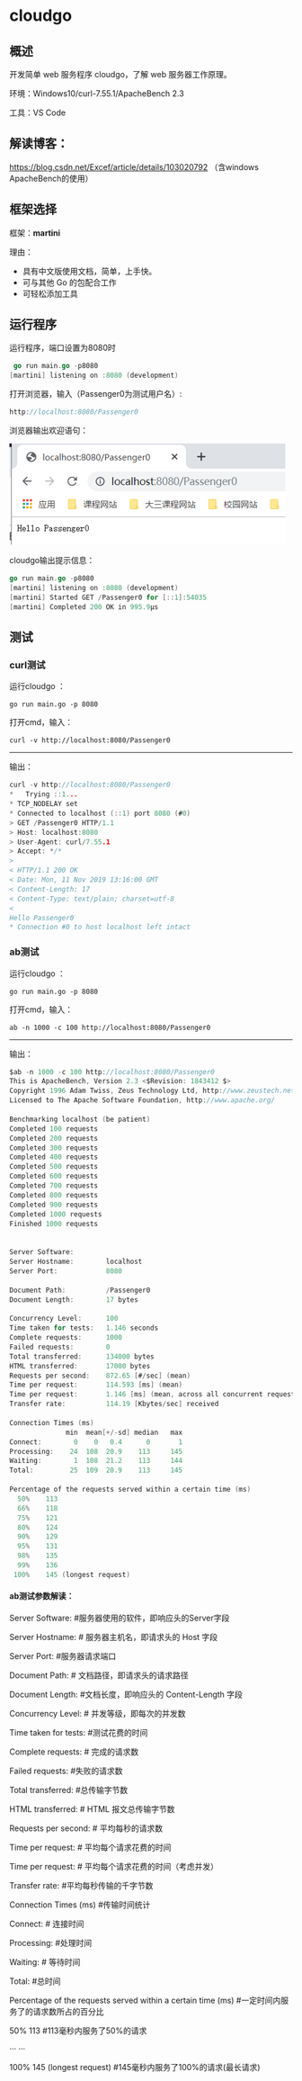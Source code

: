 # cloudgo

## 概述

开发简单 web 服务程序 cloudgo，了解 web 服务器工作原理。

环境：Windows10/curl-7.55.1/ApacheBench 2.3

工具：VS Code



## 解读博客：

https://blog.csdn.net/Excef/article/details/103020792 （含windows ApacheBench的使用）



## 框架选择

框架：**martini**

理由：

* 具有中文版使用文档，简单，上手快。
* 可与其他 Go 的包配合工作
* 可轻松添加工具



## 运行程序

运行程序，端口设置为8080时

```go
 go run main.go -p8080
[martini] listening on :8080 (development)
```

打开浏览器，输入（Passenger0为测试用户名）:

```go
http://localhost:8080/Passenger0
```

浏览器输出欢迎语句：

![1](assets/1.png)

cloudgo输出提示信息：

```go
go run main.go -p8080
[martini] listening on :8080 (development)
[martini] Started GET /Passenger0 for [::1]:54035
[martini] Completed 200 OK in 995.9µs
```



## 测试

### curl测试

运行cloudgo ：
```
go run main.go -p 8080
```

打开cmd，输入：
```
curl -v http://localhost:8080/Passenger0
```

-----------

输出：

```go
curl -v http://localhost:8080/Passenger0
*   Trying ::1...
* TCP_NODELAY set
* Connected to localhost (::1) port 8080 (#0)
> GET /Passenger0 HTTP/1.1
> Host: localhost:8080
> User-Agent: curl/7.55.1
> Accept: */*
>
< HTTP/1.1 200 OK
< Date: Mon, 11 Nov 2019 13:16:00 GMT
< Content-Length: 17
< Content-Type: text/plain; charset=utf-8
<
Hello Passenger0
* Connection #0 to host localhost left intact
```



### ab测试

运行cloudgo ：

```
go run main.go -p 8080
```

打开cmd，输入：

```
ab -n 1000 -c 100 http://localhost:8080/Passenger0
```

------

输出：

```go
$ab -n 1000 -c 100 http://localhost:8080/Passenger0
This is ApacheBench, Version 2.3 <$Revision: 1843412 $> 
Copyright 1996 Adam Twiss, Zeus Technology Ltd, http://www.zeustech.net/ 
Licensed to The Apache Software Foundation, http://www.apache.org/

Benchmarking localhost (be patient)
Completed 100 requests 
Completed 200 requests 
Completed 300 requests 
Completed 400 requests 
Completed 500 requests 
Completed 600 requests 
Completed 700 requests 
Completed 800 requests 
Completed 900 requests 
Completed 1000 requests 
Finished 1000 requests


Server Software:
Server Hostname:        localhost
Server Port:            8080

Document Path:          /Passenger0
Document Length:        17 bytes

Concurrency Level:      100
Time taken for tests:   1.146 seconds
Complete requests:      1000
Failed requests:        0
Total transferred:      134000 bytes
HTML transferred:       17000 bytes
Requests per second:    872.65 [#/sec] (mean)
Time per request:       114.593 [ms] (mean)
Time per request:       1.146 [ms] (mean, across all concurrent requests)
Transfer rate:          114.19 [Kbytes/sec] received

Connection Times (ms)
              min  mean[+/-sd] median   max
Connect:        0    0   0.4      0       1
Processing:    24  108  20.9    113     145
Waiting:        1  108  21.2    113     144
Total:         25  109  20.9    113     145

Percentage of the requests served within a certain time (ms)
  50%    113
  66%    118
  75%    121
  80%    124
  90%    129
  95%    131
  98%    135
  99%    136
 100%    145 (longest request)

```

#### ab测试参数解读：

Server Software:                        #服务器使用的软件，即响应头的Server字段

Server Hostname:                        # 服务器主机名，即请求头的 Host 字段

Server Port:                                 #服务器请求端口

Document Path:                            # 文档路径，即请求头的请求路径

Document Length:                           #文档长度，即响应头的 Content-Length 字段

Concurrency Level:                          # 并发等级，即每次的并发数

Time taken for tests:                       #测试花费的时间

Complete requests:                       # 完成的请求数

Failed requests:                              #失败的请求数

Total transferred:                             #总传输字节数

HTML transferred:                           # HTML 报文总传输字节数

Requests per second:                      # 平均每秒的请求数

Time per request:                              # 平均每个请求花费的时间

Time per request:                              # 平均每个请求花费的时间（考虑并发）

Transfer rate:                                     #平均每秒传输的千字节数

Connection Times (ms)                      #传输时间统计

Connect:                                            # 连接时间

Processing:                                        #处理时间

Waiting:                                             # 等待时间

Total:                                                 #总时间



Percentage of the requests served within a certain time (ms)            #一定时间内服务了的请求数所占的百分比

  50%    113                                         #113毫秒内服务了50%的请求

··· ···

 100%    145 (longest request)          #145毫秒内服务了100%的请求(最长请求)